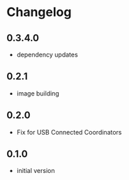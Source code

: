 # Changelog
## 0.3.4.0
- dependency updates

## 0.2.1

- image building

## 0.2.0

- Fix for USB Connected Coordinators

## 0.1.0

- initial version
